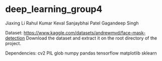 # deep_learning_group4

Jiaxing Li
Rahul Kumar
Keval Sanjaybhai Patel
Gagandeep Singh

Dataset: https://www.kaggle.com/datasets/andrewmvd/face-mask-detection
Download the dataset and extract it on the root directory of the project.

Dependencies:
cv2
PIL
glob
numpy
pandas
tensorflow
matplotlib
sklearn
